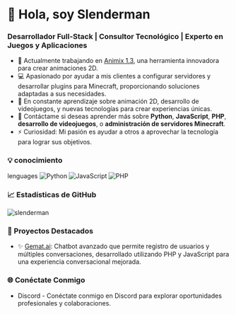 # 👋 Hola, soy Slenderman

### Desarrollador Full-Stack | Consultor Tecnológico | Experto en Juegos y Aplicaciones

- 🌱 Actualmente trabajando en [Animix 1.3](https://animix.000.pe/), una herramienta innovadora para crear animaciones 2D.
- 💻 Apasionado por ayudar a mis clientes a configurar servidores y desarrollar plugins para Minecraft, proporcionando soluciones adaptadas a sus necesidades.
- 🚀 En constante aprendizaje sobre animación 2D, desarrollo de videojuegos, y nuevas tecnologías para crear experiencias únicas.
- 💬 Contáctame si deseas aprender más sobre **Python**, **JavaScript**, **PHP**, **desarrollo de videojuegos**, o **administración de servidores Minecraft**.
- ⚡ Curiosidad: Mi pasión es ayudar a otros a aprovechar la tecnología para lograr sus objetivos.

### 💡 conocimiento
lenguages ![Python](https://img.shields.io/badge/Python-blue) ![JavaScript](https://img.shields.io/badge/JavaScript-yellow) ![PHP](https://img.shields.io/badge/PHP-green)

### 📈 Estadísticas de GitHub
![slenderman](https://github-readme-stats.vercel.app/api?username=tigerstyler&show_icons=true&theme=radical)

### 🚀 Proyectos Destacados
- ✨ [Gemat.ai](https://github.com/tuRepositorio/gemat-ai): Chatbot avanzado que permite registro de usuarios y múltiples conversaciones, desarrollado utilizando PHP y JavaScript para una experiencia conversacional mejorada.

### 🌐 Conéctate Conmigo
- Discord - Conéctate conmigo en Discord para explorar oportunidades profesionales y colaboraciones.

